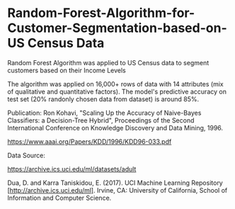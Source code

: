 # Random-Forest-Algorithm-for-Customer-Segmentation-based-on-US Census Data

Random Forest Algorithm was applied to US Census data to segment customers based on their Income Levels

The algorithm was applied on 16,000+ rows of data with 14 attributes (mix of qualitative and quantitative factors). 
The model's predictive accuracy on test set (20% randonly chosen data from dataset) is around 85%.

Publication: Ron Kohavi, "Scaling Up the Accuracy of Naive-Bayes Classifiers: a Decision-Tree Hybrid", Proceedings of the Second International Conference on Knowledge Discovery and Data Mining, 1996.

https://www.aaai.org/Papers/KDD/1996/KDD96-033.pdf

Data Source: 

https://archive.ics.uci.edu/ml/datasets/adult

Dua, D. and Karra Taniskidou, E. (2017). UCI Machine Learning Repository [http://archive.ics.uci.edu/ml]. Irvine, CA: University of California, School of Information and Computer Science.
